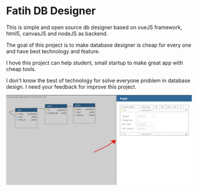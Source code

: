 # Fatih DB Designer
This is simple and open source db designer based on vueJS framework, html5, canvasJS and nodeJS as backend. 

The goal of this project is to make database designer is cheap for every one and have best technology and feature.

I hove this project can help student, small startup to make great app with cheap tools.

I don't know the best of technology for solve everyone problem in database design. I need your feedback for improve this project.

![](/docs/images/templete_static_detail_of_table.png)